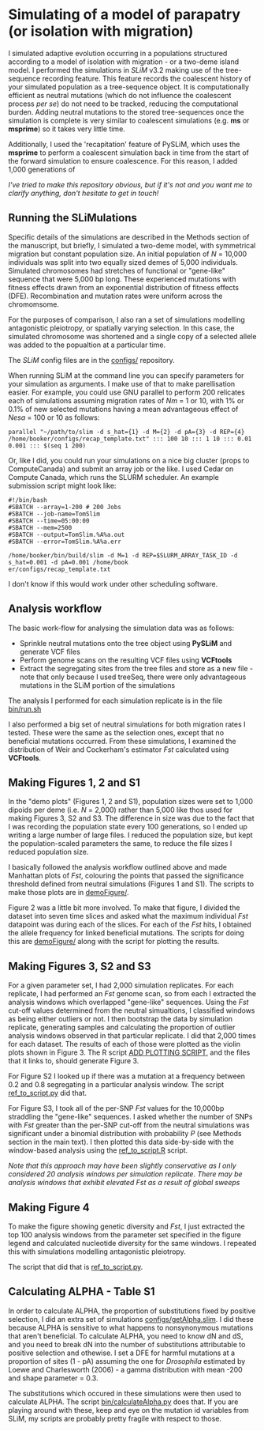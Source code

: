 
Simulating of a model of parapatry (or isolation with migration)
======

I simulated adaptive evolution occurring in a populations structured according to a model of isolation with migration - or a two-deme island model. I performed the simulations in *SLiM* v3.2 making use of the tree-sequence recording feature. This feature records the coalescent history of your simulated population as a tree-sequence object. It is computationally efficient as neutral mutations (which do not influence the coalescent process *per se*) do not need to be tracked, reducing the computational burden. Adding neutral mutations to the stored tree-sequences once the simulation is complete is very similar to coalescent simulations (e.g. **ms** or **msprime**) so it takes very little time. 

Additionally, I used the 'recapitation' feature of PySLiM, which uses the **msprime** to perform a coalescent simulation back in time from the start of the forward simulation to ensure coalescence. For this reason, I added 1,000 generations of 

*I've tried to make this repository obvious, but if it's not and you want me to clarify anything, don't hesitate to get in touch!*

Running the SLiMulations
------

Specific details of the simulations are described in the Methods section of the manuscript, but briefly, I simulated a two-deme model, with symmetrical migration but constant population size. An initial population of *N* = 10,000 individuals was split into two equally sized demes of 5,000 individuals. Simulated chromosomes had stretches of functional or "gene-like" sequence that were 5,000 bp long. These experienced mutations with fitness effects drawn from an exponential distribution of fitness effects (DFE). Recombination and mutation rates were uniform across the chromomsome.

For the purposes of comparison, I also ran a set of simulations modelling antagonistic pleiotropy, or spatially varying selection. In this case, the simulated chromosome was shortened and a single copy of a selected allele was added to the popualtion at a particular time. 

The *SLiM* config files are in the [configs/](configs/) repository.

When running SLiM at the command line you can specify parameters for your simulation as arguments. I make use of that to make parellisation easier. For example, you could use GNU parallel to perform 200 relicates each of simulations assuming migration rates of *Nm* = 1 or 10, with 1% or 0.1% of new selected mutations having a mean advantageous effect of *Nesa* = 100 or 10 as follows:

```
parallel "~/path/to/slim -d s_hat={1} -d M={2} -d pA={3} -d REP={4} /home/booker/configs/recap_template.txt" ::: 100 10 ::: 1 10 ::: 0.01 0.001 ::: $(seq 1 200)
```

Or, like I did, you could run your simulations on a nice big cluster (props to ComputeCanada) and submit an array job or the like. I used Cedar on Compute Canada, which runs the SLURM scheduler. An example submission script might look like:
```
#!/bin/bash
#SBATCH --array=1-200 # 200 Jobs
#SBATCH --job-name=TomSlim
#SBATCH --time=05:00:00
#SBATCH --mem=2500
#SBATCH --output=TomSlim.%A%a.out
#SBATCH --error=TomSlim.%A%a.err

/home/booker/bin/build/slim -d M=1 -d REP=$SLURM_ARRAY_TASK_ID -d s_hat=0.001 -d pA=0.001 /home/book
er/configs/recap_template.txt
```
I don't know if this would work under other scheduling software.


Analysis workflow
------

The basic work-flow for analysing the simulation data was as follows:
- Sprinkle neutral mutations onto the tree object using **PySLiM** and generate VCF files
- Perform genome scans on the resulting VCF files using **VCFtools**
- Extract the segregating sites from the tree files and store as a new file - note that only because I used treeSeq, there were only advantageous mutations in the SLiM portion of the simulations

The analysis I performed for each simulation replicate is in the file [bin/run.sh](bin/run.sh)

I also performed a big set of neutral simulations for both migration rates I tested. These were the same as the selection ones, except that no beneficial mutations occurred. From these simulations, I examined the distribution of Weir and Cockerham's estimator *Fst* calculated using **VCFtools**.


Making Figures 1, 2 and S1
------

In the "demo plots" (Figures 1, 2 and S1), population sizes were set to 1,000 dipoids per deme (i.e. *N* = 2,000) rather than 5,000 like thos used for making Figures 3, S2 and S3. The difference in size was due to the fact that I was recording the population state every 100 generations, so I ended up writing a large number of large files. I reduced the population size, but kept the population-scaled parameters the same, to reduce the file sizes I reduced population size.

I basically followed the analysis workflow outlined above and made Manhattan plots of *Fst*, colouring the points that passed the significance threshold defined from neutral simulations (Figures 1 and S1). The scripts to make those plots are in [demoFigure/](demoFigure/).

Figure 2 was a little bit more involved. To make that figure, I divided the dataset into seven time slices and asked what the maximum individual *Fst* datapoint was during each of the slices. For each of the *Fst* hits, I obtained the allele frequency for linked beneficial mutations. The scripts for doing this are [demoFigure/](demoFigure/) along with the script for plotting the results.

Making Figures 3, S2 and S3
------

For a given parameter set, I had 2,000 simulation replicates. For each replicate, I had performed an *Fst* genome scan, so from each I extracted the analysis windows which overlapped "gene-like" sequences. Using the *Fst* cut-off values determined from the neutral simualtions, I classified windows as being either outliers or not. I then bootstrap the data by simulation replicate, generating samples and calculating the proportion of outlier analysis windows observed in that particular replicate. I did that 2,000 times for each dataset. The results of each of those were plotted as the violin plots shown in Figure 3. The R script [ADD PLOTTING SCRIPT](bin/PlottingScript.R), and the files that it links to, should generate Figure 3.

For Figure S2 I looked up if there was a mutation at a frequency between 0.2 and 0.8 segregating in a particular analysis window. The script [ref_to_script.py]() did that.

For Figure S3, I took all of the per-SNP *Fst* values for the 10,000bp straddling the "gene-like" sequences. I asked whether the number of SNPs with *Fst* greater than the per-SNP cut-off from the neutral simulations was significant under a binomial distribution with probability *P* (see Methods section in the main text). I then plotted this data side-by-side with the window-based analysis using the [ref_to_script.R]() script.

*Note that this approach may have been slightly conservative as I only considered 20 analysis windows per simulation replicate. There may be analysis windows that exhibit elevated Fst as a result of global sweeps*

Making Figure 4
------

To make the figure showing genetic diversity and *Fst*, I just extracted the top 100 analysis windows from the parameter set specified in the figure legend and calculated nucleotide diversity for the same windows. I repeated this with simulations modelling antagonistic pleiotropy.

The script that did that is [ref_to_script.py]().

Calculating ALPHA - Table S1
------
In order to calculate ALPHA, the proportion of substitutions fixed by positive selection, I did an extra set of simulations [configs/getAlpha.slim](configs/getAlpha.slim). I did these because ALPHA is sensitive to what happens to nonsynonymous mutations that aren't beneficial. To calculate ALPHA, you need to know dN and dS, and you need to break dN into the number of substitutions attributable to positive selection and othewise. I set a DFE for harmful mutations at a proportion of sites (1 - pA) assuming the one for *Drosophila* estimated by Loewe and Charlesworth (2006) - a gamma distribution with mean -200 and shape parameter = 0.3.

The substitutions which occured in these simulations were then used to calculate ALPHA. The script [bin/calculateAlpha.py](bin/calculateAlpha.py) does that. If you are playing around with these, keep and eye on the mutation id variables from SLiM, my scripts are probably pretty fragile with respect to those. 



